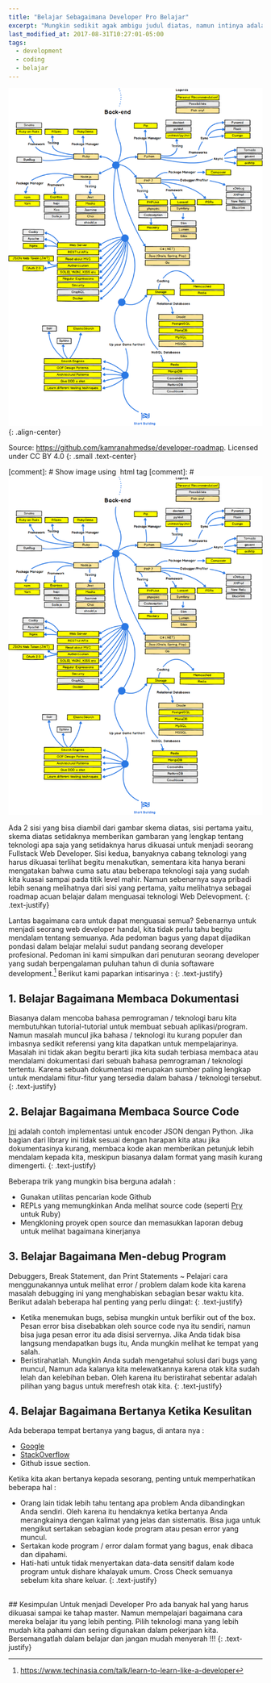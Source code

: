 ```yaml
---
title: "Belajar Sebagaimana Developer Pro Belajar"
excerpt: "Mungkin sedikit agak ambigu judul diatas, namun intinya adalah kali ini kita akan mencoba membahas bagaimana cara belajar seperti seorang developer software professional."
last_modified_at: 2017-08-31T10:27:01-05:00
tags:
  - development
  - coding
  - belajar
---
```

![center-aligned-image](/assets/images/web-developer-path.png){: .align-center}

Source: https://github.com/kamranahmedse/developer-roadmap. Licensed under CC BY 4.0
{: .small .text-center}

[comment]: # Show image using <img> html tag
[comment]: # <img src="/assets/images/web-developer-path.png" alt="Web Developer Path" style="width: 720px;"/>

Ada 2 sisi yang bisa diambil dari gambar skema diatas, sisi pertama yaitu, skema diatas setidaknya memberikan gambaran yang lengkap tentang teknologi apa saja yang setidaknya harus dikuasai untuk menjadi seorang Fullstack Web Developer. Sisi kedua, banyaknya cabang teknologi yang harus dikuasai terlihat begitu menakutkan, sementara kita hanya berani mengatakan bahwa cuma satu atau beberapa teknologi saja yang sudah kita kuasai sampai pada titik level mahir. Namun sebenarnya saya pribadi lebih senang melihatnya dari sisi yang pertama, yaitu melihatnya sebagai roadmap acuan belajar dalam menguasai teknologi Web Delevopment.
{: .text-justify}

Lantas bagaimana cara untuk dapat menguasai semua? Sebenarnya untuk menjadi seorang web developer handal, kita tidak perlu tahu begitu mendalam tentang semuanya. Ada pedoman bagus yang dapat dijadikan pondasi dalam belajar melalui sudut pandang seorang developer profesional. Pedoman ini kami simpulkan dari penuturan seorang developer yang sudah berpengalaman puluhan tahun di dunia softaware development.[^1] Berikut kami paparkan intisarinya :
{: .text-justify}

[^1]: <https://www.techinasia.com/talk/learn-to-learn-like-a-developer>

## 1. Belajar Bagaimana Membaca Dokumentasi
Biasanya dalam mencoba bahasa pemrograman / teknologi baru kita membutuhkan tutorial-tutorial untuk membuat sebuah aplikasi/program. Namun masalah muncul jika bahasa / teknologi itu kurang populer dan imbasnya sedikit referensi yang kita dapatkan untuk mempelajarinya. Masalah ini tidak akan begitu berarti jika kita sudah terbiasa membaca atau mendalami dokumentasi dari sebuah bahasa pemrograman / teknologi tertentu. Karena sebuah dokumentasi merupakan sumber paling lengkap untuk mendalami fitur-fitur yang tersedia dalam bahasa / teknologi tersebut.
{: .text-justify}

## 2. Belajar Bagaimana Membaca Source Code
[Ini](https://docs.python.org/3/tutorial/inputoutput.html#methods-of-file-objects) adalah contoh implementasi untuk encoder JSON dengan Python. Jika bagian dari library ini tidak sesuai dengan harapan kita atau jika dokumentasinya kurang, membaca kode akan memberikan petunjuk lebih mendalam kepada kita, meskipun biasanya dalam format yang masih kurang dimengerti.
{: .text-justify}

Beberapa trik yang mungkin bisa berguna adalah :

* Gunakan utilitas pencarian kode Github
* REPLs yang memungkinkan Anda melihat source code (seperti [Pry](http://pryrepl.org/) untuk Ruby)
* Mengkloning proyek open source dan memasukkan laporan debug untuk melihat bagaimana kinerjanya

## 3. Belajar Bagaimana Men-debug Program
Debuggers, Break Statement, dan Print Statements ~ Pelajari cara menggunakannya untuk melihat error / problem dalam kode kita karena masalah debugging ini yang menghabiskan sebagian besar waktu kita. Berikut adalah beberapa hal penting yang perlu diingat:
{: .text-justify}

* Ketika menemukan bugs, sebisa mungkin untuk berfikir out of the box. Pesan error bisa disebabkan oleh source code nya itu sendiri, namun bisa juga pesan error itu ada disisi servernya. Jika Anda tidak bisa langsung mendapatkan bugs itu, Anda mungkin melihat ke tempat yang salah.
* Beristirahatlah. Mungkin Anda sudah mengetahui solusi dari bugs yang muncul, Namun ada kalanya kita melewatkannya karena otak kita sudah lelah dan kelebihan beban. Oleh karena itu beristirahat sebentar adalah pilihan yang bagus untuk merefresh otak kita.
{: .text-justify}

## 4. Belajar Bagaimana Bertanya Ketika Kesulitan
Ada beberapa tempat bertanya yang bagus, di antara nya :
* [Google](https://www.google.com)
* [StackOverflow](https://stackoverflow.com)
* Github issue section.

Ketika kita akan bertanya kepada sesorang, penting untuk memperhatikan beberapa hal :
* Orang lain tidak lebih tahu tentang apa problem Anda dibandingkan Anda sendiri. Oleh karena itu hendaknya ketika bertanya Anda merangkainya dengan kalimat yang jelas dan sistematis. Bisa juga untuk mengikut sertakan sebagian kode program atau pesan error yang muncul.
* Sertakan kode program / error dalam format yang bagus, enak dibaca dan dipahami.
* Hati-hati untuk tidak menyertakan data-data sensitif dalam kode program untuk dishare khalayak umum. Cross Check semuanya sebelum kita share keluar.
{: .text-justify}

<br />
## Kesimpulan
Untuk menjadi Developer Pro ada banyak hal yang harus dikuasai sampai ke tahap master. Namun mempelajari bagaimana cara mereka belajar itu yang lebih penting. Pilih teknologi mana yang lebih mudah kita pahami dan sering digunakan dalam pekerjaan kita. Bersemangatlah dalam belajar dan jangan mudah menyerah !!!
{: .text-justify}

<br />
